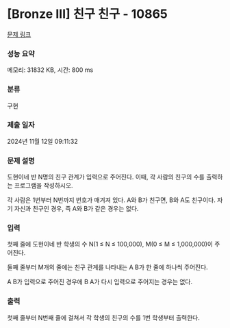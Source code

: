 # [Bronze III] 친구 친구 - 10865 

[문제 링크](https://www.acmicpc.net/problem/10865) 

### 성능 요약

메모리: 31832 KB, 시간: 800 ms

### 분류

구현

### 제출 일자

2024년 11월 12일 09:11:32

### 문제 설명

<p>도현이네 반 N명의 친구 관계가 입력으로 주어진다. 이때, 각 사람의 친구의 수를 출력하는 프로그램을 작성하시오.</p>

<p>각 사람은 1번부터 N번까지 번호가 매겨져 있다. A와 B가 친구면, B와 A도 친구이다. 자기 자신과 친구인 경우, 즉 A와 B가 같은 경우는 없다.</p>

### 입력 

 <p>첫째 줄에 도현이네 반 학생의 수 N(1 ≤ N ≤ 100,000), M(0 ≤ M ≤ 1,000,000)이 주어진다. </p>

<p>둘째 줄부터 M개의 줄에는 친구 관계를 나타내는 A B가 한 줄에 하나씩 주어진다.</p>

<p>A B가 입력으로 주어진 경우에 B A가 다시 입력으로 주어지는 경우는 없다.</p>

### 출력 

 <p>첫째 줄부터 N번째 줄에 걸쳐서 각 학생의 친구의 수를 1번 학생부터 출력한다.</p>

